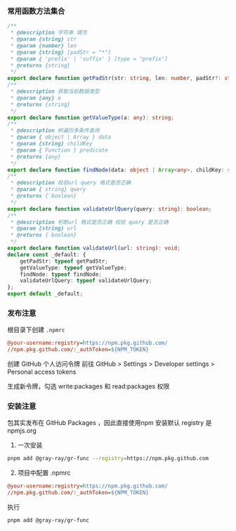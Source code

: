 

### 常用函数方法集合


``` typescript
/**
 * @description 字符串 填充
 * @param {string} str
 * @param {number} len
 * @param {string} [padStr = "*"]
 * @param { 'prefix' | 'suffix' } [type = "prefix"]
 * @returns {string}
 */
export declare function getPadStr(str: string, len: number, padStr?: string, type?: 'prefix' | 'suffix'): string;
/**
 * @description 获取当前数据类型
 * @param {any} a
 * @returns {string}
 */
export declare function getValueType(a: any): string;
/**
 * @description 树遍历多条件查询
 * @param { object | Array } data
 * @param {string} childKey
 * @param { Function } predicate
 * @returns {any}
 */
export declare function findNode(data: object | Array<any>, childKey: string | undefined, predicate: (e: any) => boolean): any;
/**
 * @description 校验url query 格式是否正确
 * @param { string} query
 * @returns { boolean}
 */
export declare function validateUrlQuery(query: string): boolean;
/**
 * @description 判断url 格式是否正确 校验 query 是否正确
 * @param {string} url
 * @returns { boolean}
 */
export declare function validateUrl(url: string): void;
declare const _default: {
    getPadStr: typeof getPadStr;
    getValueType: typeof getValueType;
    findNode: typeof findNode;
    validateUrlQuery: typeof validateUrlQuery;
};
export default _default;

```

### 发布注意
根目录下创建 `.npmrc`
``` ini
@your-username:registry=https://npm.pkg.github.com/
//npm.pkg.github.com/:_authToken=${NPM_TOKEN}

```

创建 GitHub 个人访问令牌
前往 GitHub > Settings > Developer settings > Personal access tokens

生成新令牌，勾选 write:packages 和 read:packages 权限



### 安装注意
包其实发布在 GitHub Packages ，因此直接使用npm 安装默认 registry 是 npmjs.org

1. 一次安装
``` bash
pnpm add @gray-ray/gr-func --registry=https://npm.pkg.github.com

```
2. 项目中配置 .npmrc
``` ini
@your-username:registry=https://npm.pkg.github.com/
//npm.pkg.github.com/:_authToken=${NPM_TOKEN}

```
执行
``` bash 
pnpm add @gray-ray/gr-func
```
   